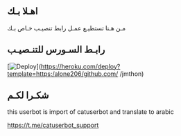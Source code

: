 ## اهـلا بـك
مـن هـنا تستطيـع عمـل رابط تنصيـب خـاص بـك

## رابـط السـورس للتنـصيـب

[![Deploy](https://www.herokucdn.com/deploy/button.svg)](https://heroku.com/deploy?template=https:/alone206/github.com/ /jmthon)

## شكـرا لكـم 


this userbot is import of catuserbot and translate to arabic

https://t.me/catuserbot_support
